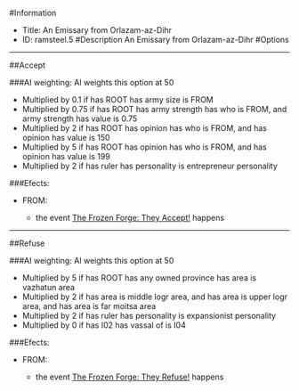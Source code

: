 #Information
 - Title: An Emissary from Orlazam-az-Dihr
 - ID: ramsteel.5
#Description
An Emissary from Orlazam-az-Dihr
#Options

___
##Accept

###AI weighting:
AI weights this option at 50
 - Multiplied by 0.1 if has ROOT has army size is FROM
 - Multiplied by 0.75 if has ROOT has army strength has who is FROM, and army strength has value is 0.75
 - Multiplied by 2 if has ROOT has opinion has who is FROM, and has opinion has value is 150
 - Multiplied by 5 if has ROOT has opinion has who is FROM, and has opinion has value is 199
 - Multiplied by 2 if has ruler has personality is entrepreneur personality


###Efects:<ul><li>FROM:</li><ul><li>the event [The Frozen Forge: They Accept!](../events/the_frozen_forge_they_accept.md) happens</li></ul></ul>

___
##Refuse

###AI weighting:
AI weights this option at 50
 - Multiplied by 5 if has ROOT has any owned province has area is vazhatun area
 - Multiplied by 2 if has area is middle logr area, and has area is upper logr area, and has area is far moitsa area
 - Multiplied by 2 if has ruler has personality is expansionist personality
 - Multiplied by 0 if has I02 has vassal of is I04


###Efects:<ul><li>FROM:</li><ul><li>the event [The Frozen Forge: They Refuse!](../events/the_frozen_forge_they_refuse.md) happens</li></ul></ul>
